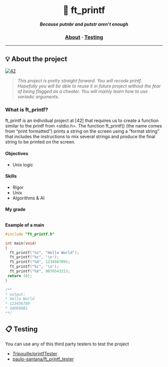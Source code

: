<h1 align="center">
	🧰 ft_printf
</h1>

<p align="center">
	<b><i>Because putnbr and putstr aren’t enough</i></b><br>
</p>


<h3 align="center">
	<a href="#%EF%B8%8F-about">About</a>
	<span> · </span>
	<a href="#-testing">Testing</a>
</h3>

---

## 💡 About the project
[![42](https://img.shields.io/badge/BornToCode-2_Circle-00babc?style=flat-square&logo=42)](https://42seoul.kr/)

> _This project is pretty straight forward. You will recode printf. Hopefully you will be able to reuse it in future project without the fear of being flagged as a cheater. You will mainly learn how to use variadic arguments._

### What is ft_printf?
ft_printf is an individual project at [42] that requires us to create a function similar to the printf from <stdio.h>. The function ft_printf() (the name comes from “print formatted”) prints a string on the screen using a “format string” that includes the instructions to mix several strings and produce the final string to be printed on the screen.

#### Objectives
- Unix logic

#### Skills
- Rigor
- Unix
- Algorithms & AI

#### My grade
<img src=""/>


**Example of a main**
```C
#include "ft_printf.h"

int main(void)
{
  ft_printf("%s", "Hello World");
  ft_printf("%c", '\n');
  ft_printf("%d", 123456789);
  ft_printf("%c", '\n');
  ft_printf("%X", 987654321);
 return (0);
}

/**
* output: 
* Hello World
* 123456789
* 3ADE68B1
**/
```

## 📋 Testing

You can use any of this third party testers to test the project

* [Tripouille/printfTester](https://github.com/Tripouille/printfTester)
* [paulo-santana/ft_printf_tester](https://github.com/paulo-santana/ft_printf_tester)
